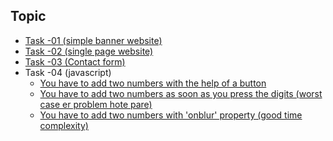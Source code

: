 
## Topic
<ul>
    <li> 
        <a href="https://tahsin000.github.io/WEB_DEVELOPMENT/CSE-3532/Task-01/index.html">Task -01 (simple banner website)</a>  
    </li>
    <li> 
        <a href="https://tahsin000.github.io/WEB_DEVELOPMENT/CSE-3532/Task-02/index.html">Task -02 (single page website)</a>  
    </li>
    <li> 
        <a href="https://tahsin000.github.io/WEB_DEVELOPMENT/CSE-3532/Task-03/index.html">Task -03 (Contact form)</a>  
    </li>
    <li> 
        Task -04 (javascript)
        <ul>
             <li><a href="https://tahsin000.github.io/WEB_DEVELOPMENT/CSE-3532/Task-04/Topic%20-%2001/index.html">You have to add two numbers with the help of a button</a></li>
             <li><a href="https://tahsin000.github.io/WEB_DEVELOPMENT/CSE-3532/Task-04/Topic%20-%2002/index.html">You have to add two numbers as soon as you press the digits (worst case er problem hote pare)</a></li>
             <li><a href="https://tahsin000.github.io/WEB_DEVELOPMENT/CSE-3532/Task-04/Topic%20-%2003/index.html">You have to add two numbers with 'onblur' property (good time complexity)</a></li>
        </ul>
    </li>
</ul>

